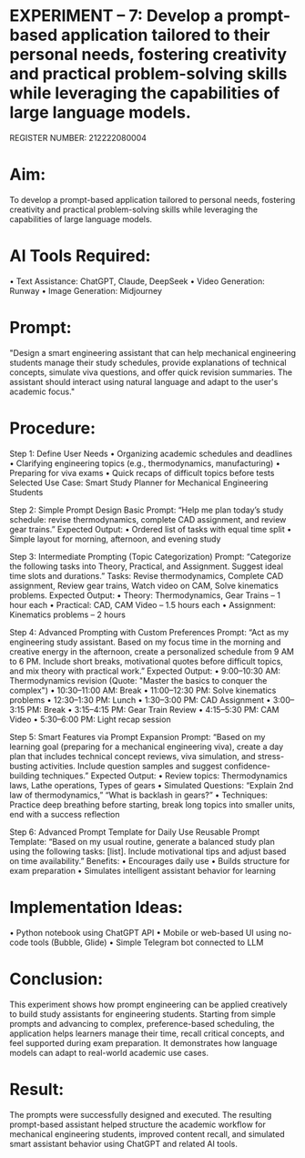 # EXPERIMENT – 7: Develop a prompt-based application tailored to their personal needs, fostering creativity and practical problem-solving skills while leveraging the capabilities of large language models.
REGISTER NUMBER: 212222080004

# Aim:
To develop a prompt-based application tailored to personal needs, fostering creativity and practical problem-solving skills while leveraging the capabilities of large language models.

# AI Tools Required:
•	Text Assistance: ChatGPT, Claude, DeepSeek
•	Video Generation: Runway
•	Image Generation: Midjourney

# Prompt:
"Design a smart engineering assistant that can help mechanical engineering students manage their study schedules, provide explanations of technical concepts, simulate viva questions, and offer quick revision summaries. The assistant should interact using natural language and adapt to the user's academic focus."

# Procedure:
Step 1: Define User Needs
•	Organizing academic schedules and deadlines
•	Clarifying engineering topics (e.g., thermodynamics, manufacturing)
•	Preparing for viva exams
•	Quick recaps of difficult topics before tests
Selected Use Case: Smart Study Planner for Mechanical Engineering Students

Step 2: Simple Prompt Design
Basic Prompt:
“Help me plan today’s study schedule: revise thermodynamics, complete CAD assignment, and review gear trains.”
Expected Output:
•	Ordered list of tasks with equal time split
•	Simple layout for morning, afternoon, and evening study

Step 3: Intermediate Prompting (Topic Categorization)
Prompt:
“Categorize the following tasks into Theory, Practical, and Assignment. Suggest ideal time slots and durations.”
Tasks: Revise thermodynamics, Complete CAD assignment, Review gear trains, Watch video on CAM, Solve kinematics problems.
Expected Output:
•	Theory: Thermodynamics, Gear Trains – 1 hour each
•	Practical: CAD, CAM Video – 1.5 hours each
•	Assignment: Kinematics problems – 2 hours

Step 4: Advanced Prompting with Custom Preferences
Prompt:
“Act as my engineering study assistant. Based on my focus time in the morning and creative energy in the afternoon, create a personalized schedule from 9 AM to 6 PM. Include short breaks, motivational quotes before difficult topics, and mix theory with practical work.”
Expected Output:
•	9:00–10:30 AM: Thermodynamics revision (Quote: "Master the basics to conquer the complex")
•	10:30–11:00 AM: Break
•	11:00–12:30 PM: Solve kinematics problems
•	12:30–1:30 PM: Lunch
•	1:30–3:00 PM: CAD Assignment
•	3:00–3:15 PM: Break
•	3:15–4:15 PM: Gear Train Review
•	4:15–5:30 PM: CAM Video
•	5:30–6:00 PM: Light recap session

Step 5: Smart Features via Prompt Expansion
Prompt:
“Based on my learning goal (preparing for a mechanical engineering viva), create a day plan that includes technical concept reviews, viva simulation, and stress-busting activities. Include question samples and suggest confidence-building techniques.”
Expected Output:
•	Review topics: Thermodynamics laws, Lathe operations, Types of gears
•	Simulated Questions: “Explain 2nd law of thermodynamics,” “What is backlash in gears?”
•	Techniques: Practice deep breathing before starting, break long topics into smaller units, end with a success reflection

Step 6: Advanced Prompt Template for Daily Use
Reusable Prompt Template:
“Based on my usual routine, generate a balanced study plan using the following tasks: [list]. Include motivational tips and adjust based on time availability.”
Benefits:
•	Encourages daily use
•	Builds structure for exam preparation
•	Simulates intelligent assistant behavior for learning

# Implementation Ideas:
•	Python notebook using ChatGPT API
•	Mobile or web-based UI using no-code tools (Bubble, Glide)
•	Simple Telegram bot connected to LLM

# Conclusion:
This experiment shows how prompt engineering can be applied creatively to build study assistants for engineering students. Starting from simple prompts and advancing to complex, preference-based scheduling, the application helps learners manage their time, recall critical concepts, and feel supported during exam preparation. It demonstrates how language models can adapt to real-world academic use cases.

# Result:
The prompts were successfully designed and executed. The resulting prompt-based assistant helped structure the academic workflow for mechanical engineering students, improved content recall, and simulated smart assistant behavior using ChatGPT and related AI tools.






